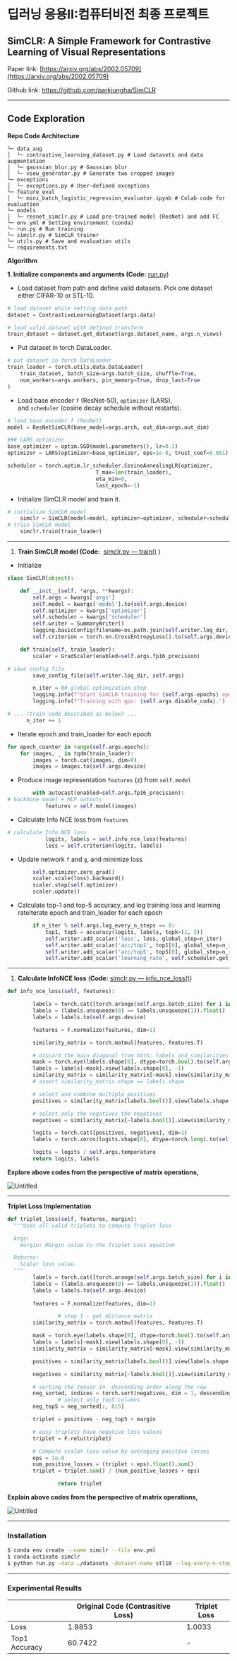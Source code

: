 # **딥러닝 응용II:컴퓨터비전 최종 프로젝트**

## **SimCLR: A Simple Framework for Contrastive Learning of Visual Representations**

Paper link: [https://arxiv.org/abs/2002.05709](https://arxiv.org/abs/2002.05709)

Github link: https://github.com/parkjungha/SimCLR

---

## Code Exploration

**Repo Code Architecture**

```
└─ data_aug
│  └─ contrastive_learning_dataset.py # Load datasets and data augmentation
│  └─ gaussian_blur.py # Gaussian blur
│  └─ view_generator.py # Generate two cropped images
└─ exceptions
│  └─ exceptions.py # User-defined exceptions
└─ feature_eval
│  └─ mini_batch_logistic_regression_evaluator.ipynb # Colab code for evaluation
└─ models
│  └─ resnet_simclr.py # Load pre-trained model (ResNet) and add FC
└─ env.yml # Setting environment (conda)
└─ run.py # Run training
└─ simclr.py # SimCLR trainer
└─ utils.py # Save and evaluation utils
└─ requirements.txt
```

**Algorithm**

**1. Initialize components and arguments (Code:** [run.py](https://github.com/iamchosenlee/SimCLR-1/blob/1848fc934ad844ae630e6c452300433fe99acfd9/run.py#L75))

- Load dataset from path and define valid datasets. Pick one dataset either CIFAR-10 or STL-10.

```python
# load dataset while setting data path
dataset = ContrastiveLearningDataset(args.data)

# load valid dataset with defined transform
train_dataset = dataset.get_dataset(args.dataset_name, args.n_views)
```

- Put dataset in torch DataLoader.

```python
# put dataset in torch DataLoader
train_loader = torch.utils.data.DataLoader(
    train_dataset, batch_size=args.batch_size, shuffle=True,
    num_workers=args.workers, pin_memory=True, drop_last=True
)
```

- Load base encoder `f` (ResNet-50), `optimizer` (LARS), and `scheduler` (cosine decay schedule without restarts).

```python
# load base encoder f (ResNet)
model = ResNetSimCLR(base_model=args.arch, out_dim=args.out_dim)

### LARS optimizer
base_optimizer = optim.SGD(model.parameters(), lr=0.1)
optimizer = LARS(optimizer=base_optimizer, eps=1e-8, trust_coef=0.001)

scheduler = torch.optim.lr_scheduler.CosineAnnealingLR(optimizer,
							T_max=len(train_loader),
							eta_min=0,
							last_epoch=-1)
```

- Initialize SimCLR model and train it.

```python
# initialize SimCLR model
    simclr = SimCLR(model=model, optimizer=optimizer, scheduler=scheduler, args=args)
# train SimCLR model
    simclr.train(train_loader)
```

---

1. **Train SimCLR model (Code:**  [simclr.py — train()](https://github.com/iamchosenlee/SimCLR-1/blob/1848fc934ad844ae630e6c452300433fe99acfd9/simclr.py#L57) )
- Initialize

```python
class SimCLR(object):

    def __init__(self, *args, **kwargs):
        self.args = kwargs['args']
        self.model = kwargs['model'].to(self.args.device)
        self.optimizer = kwargs['optimizer']
        self.scheduler = kwargs['scheduler']
        self.writer = SummaryWriter()
        logging.basicConfig(filename=os.path.join(self.writer.log_dir, 'training.log'), level=logging.DEBUG)
        self.criterion = torch.nn.CrossEntropyLoss().to(self.args.device)

    def train(self, train_loader):
        scaler = GradScaler(enabled=self.args.fp16_precision)

# save config file
        save_config_file(self.writer.log_dir, self.args)

        n_iter = 0# global optimization step
        logging.info(f"Start SimCLR training for {self.args.epochs} epochs.")
        logging.info(f"Training with gpu: {self.args.disable_cuda}.")

# ... (train code described as below) ...
      n_iter += 1
```

- Iterate epoch and train_loader for each epoch

```python
for epoch_counter in range(self.args.epochs):
    for images, _ in tqdm(train_loader):
        images = torch.cat(images, dim=0)
        images = images.to(self.args.device)
```

- Produce image representation `features` (z) from `self.model`

```python
        with autocast(enabled=self.args.fp16_precision):
# backbone model + MLP outputs
            features = self.model(images)
```

- Calculate Info NCE loss from `features`

```python
# calculate Info NCE loss
            logits, labels = self.info_nce_loss(features)
            loss = self.criterion(logits, labels)
```

- Update network `f` and `g`, and minimize loss

```python
        self.optimizer.zero_grad()
        scaler.scale(loss).backward()
        scaler.step(self.optimizer)
        scaler.update()
```

- Calculate top-1 and top-5 accuracy, and log training loss and learning rateIterate epoch and train_loader for each epoch

```python
        if n_iter % self.args.log_every_n_steps == 0:
            top1, top5 = accuracy(logits, labels, topk=(1, 5))
            self.writer.add_scalar('loss', loss, global_step=n_iter)
            self.writer.add_scalar('acc/top1', top1[0], global_step=n_iter)
            self.writer.add_scalar('acc/top5', top5[0], global_step=n_iter)
            self.writer.add_scalar('learning_rate', self.scheduler.get_lr()[0], global_step=n_iter)
```

---

1. **Calculate InfoNCE loss** (**Code:** [simclr.py — info_nce_loss()](https://github.com/iamchosenlee/SimCLR-1/blob/1848fc934ad844ae630e6c452300433fe99acfd9/simclr.py#L26))

```python
def info_nce_loss(self, features):

        labels = torch.cat([torch.arange(self.args.batch_size) for i in range(self.args.n_views)], dim=0)
        labels = (labels.unsqueeze(0) == labels.unsqueeze(1)).float()
        labels = labels.to(self.args.device)

        features = F.normalize(features, dim=1)

        similarity_matrix = torch.matmul(features, features.T)

        # discard the main diagonal from both: labels and similarities matrix
        mask = torch.eye(labels.shape[0], dtype=torch.bool).to(self.args.device)
        labels = labels[~mask].view(labels.shape[0], -1)
        similarity_matrix = similarity_matrix[~mask].view(similarity_matrix.shape[0], -1)
        # assert similarity_matrix.shape == labels.shape

        # select and combine multiple positives
        positives = similarity_matrix[labels.bool()].view(labels.shape[0], -1)

        # select only the negatives the negatives
        negatives = similarity_matrix[~labels.bool()].view(similarity_matrix.shape[0], -1)

        logits = torch.cat([positives, negatives], dim=1)
        labels = torch.zeros(logits.shape[0], dtype=torch.long).to(self.args.device)

        logits = logits / self.args.temperature
        return logits, labels
```

**Explore above codes from the perspective of matrix operations,**

![Untitled](./fig/Untitled.png)

---

**Triplet Loss Implementation**

```python
def triplet_loss(self, features, margin):
  """Uses all valid triplets to compute Triplet loss

  Args:
    margin: Margin value in the Triplet Loss equation

  Returns:
    Scalar loss value.
  """
        labels = torch.cat([torch.arange(self.args.batch_size) for i in range(self.args.n_views)], dim=0)
        labels = (labels.unsqueeze(0) == labels.unsqueeze(1)).float()
        labels = labels.to(self.args.device)
			
        features = F.normalize(features, dim=1)

				# step 1 - get distance matrix
        similarity_matrix = torch.matmul(features, features.T)

        mask = torch.eye(labels.shape[0], dtype=torch.bool).to(self.args.device)
        labels = labels[~mask].view(labels.shape[0], -1)
        similarity_matrix = similarity_matrix[~mask].view(similarity_matrix.shape[0], -1)

        positives = similarity_matrix[labels.bool()].view(labels.shape[0], -1)

        negatives = similarity_matrix[~labels.bool()].view(similarity_matrix.shape[0], -1)

        # sorting the tensor in  descending order along the row
        neg_sorted, indices = torch.sort(negatives, dim = 1, descending=True)
				# select only top5 columns
        neg_top5 = neg_sorted[:, 0:5]

        triplet = positives - neg_top5 + margin

        # easy triplets have negative loss values
        triplet = F.relu(triplet)

        # Compute scalar loss value by averaging positive losses
        eps = 1e-8
        num_positive_losses = (triplet > eps).float().sum()
        triplet = triplet.sum() / (num_positive_losses + eps)

				return triplet
```

**Explain above codes from the perspective of matrix operations,**

![Untitled](./fig/Untitled%201.png)

---

### **Installation**

```bash
$ conda env create --name simclr --file env.yml
$ conda activate simclr
$ python run.py -data ./datasets -dataset-name stl10 --log-every-n-steps 1 --epochs 10
```

---

### Experimental Results

|  | Original Code (Contrasitive Loss) | Triplet Loss |
| --- | --- | --- |
| Loss | 1.9853 | 1.0033 |
| Top1 Accuracy | 60.7422 | - |
